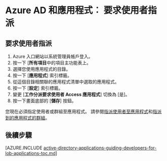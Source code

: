 <properties
    pageTitle="Azure AD 和應用程式︰ 要求使用者指派 |Microsoft Azure"
    description="如何為使用者指派需要 Azure 應用程式。"
    services="active-directory"
    documentationCenter=""
    authors="IHenkel"
    manager="femila"
    editor=""/>

<tags
    ms.service="active-directory"
    ms.workload="identity"
    ms.tgt_pltfrm="na"
    ms.devlang="na"
    ms.topic="article"
    ms.date="10/09/2015"
    ms.author="inhenk"/>

# <a name="azure-ad-and-applications-requiring-user-assignment"></a>Azure AD 和應用程式︰ 要求使用者指派

## <a name="requiring-user-assignment"></a>要求使用者指派
1. Azure 入口網站以系統管理員帳戶登入。
2. 按一下 [**所有項目**中的項目主功能表上。
3. 選擇您使用應用程式的目錄。
4. 按一下 [**應用程式**] 索引標籤。
5. 從這個目錄相關聯的應用程式清單中選取的應用程式。
6. 按一下 [**設定**] 索引標籤。
7. 變更 [**工作分派要求使用者 Access 應用程式**] 切換為 [是]。
8. 按一下畫面底部的 [**儲存**] 按鈕。

您現在必須指定使用者或群組至應用程式。 請參閱[指派使用者至應用程式](active-directory-applications-guiding-developers-assigning-users.md)和[指派到的應用程式的群組](active-directory-applications-guiding-developers-assigning-groups.md)。

## <a name="next-steps"></a>後續步驟
[AZURE.INCLUDE [active-directory-applications-guiding-developers-for-lob-applications-toc.md](../../includes/active-directory-applications-guiding-developers-for-lob-applications-toc.md)]
